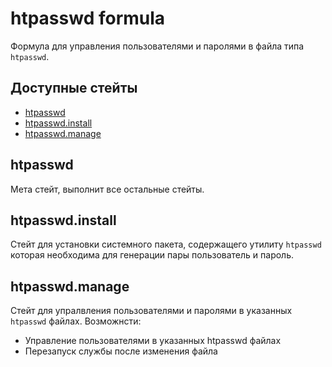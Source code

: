 # htpasswd formula

Формула для управления пользователями и паролями в файла типа `htpasswd`.

## Доступные стейты

* [htpasswd](htpasswd)
* [htpasswd.install](htpasswd.install)
* [htpasswd.manage](htpasswd.manage)

## htpasswd

Мета стейт, выполнит все остальные стейты.

## htpasswd.install

Стейт для установки системного пакета, содержащего утилиту `htpasswd` которая необходима для генерации пары пользователь и пароль.

## htpasswd.manage

Стейт для упралвления пользователями и паролями в указанных `htpasswd` файлах. Возможнсти:

* Управление пользователями в указанных htpasswd файлах
* Перезапуск службы после изменения файла
